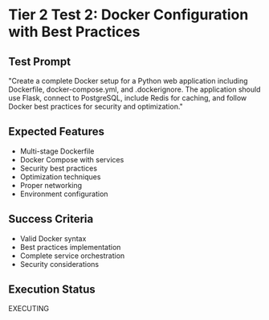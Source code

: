 # Tier 2 Test 2: Docker Configuration with Best Practices

## Test Prompt
"Create a complete Docker setup for a Python web application including Dockerfile, docker-compose.yml, and .dockerignore. The application should use Flask, connect to PostgreSQL, include Redis for caching, and follow Docker best practices for security and optimization."

## Expected Features
- Multi-stage Dockerfile
- Docker Compose with services
- Security best practices
- Optimization techniques
- Proper networking
- Environment configuration

## Success Criteria
- Valid Docker syntax
- Best practices implementation
- Complete service orchestration
- Security considerations

## Execution Status
EXECUTING
